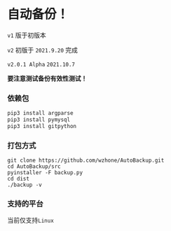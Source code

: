 # 自动备份！

`v1` 版于初版本

`v2` 初版于 `2021.9.20` 完成

`v2.0.1 Alpha`  `2021.10.7`

**要注意测试备份有效性测试！**



### 依赖包

```bash
pip3 install argparse
pip3 install pymysql
pip3 install gitpython
```

### 打包方式

```
git clone https://github.com/wzhone/AutoBackup.git
cd AutoBackup/src
pyinstaller -F backup.py
cd dist
./backup -v
```

### 支持的平台

当前仅支持`Linux`
